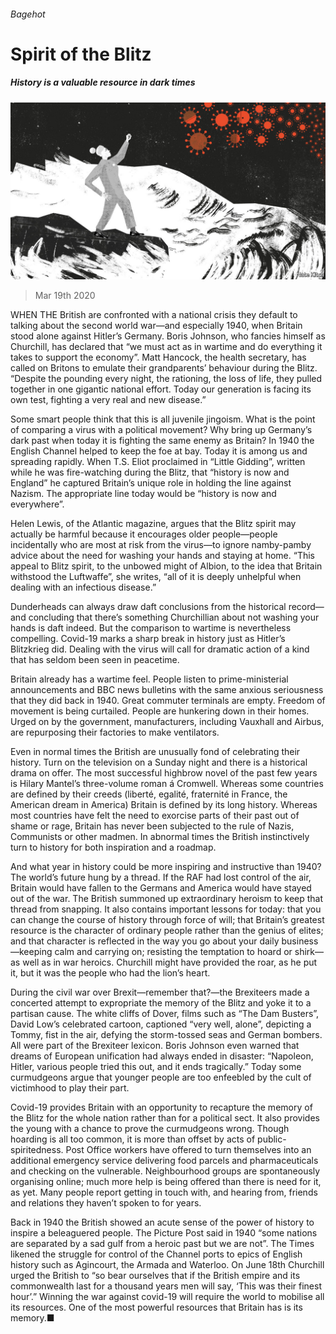 ###### Bagehot

# Spirit of the Blitz 

##### History is a valuable resource in dark times 

![image](images/20200321_BRD000_0.jpg) 

> Mar 19th 2020 

WHEN THE British are confronted with a national crisis they default to talking about the second world war—and especially 1940, when Britain stood alone against Hitler’s Germany. Boris Johnson, who fancies himself as Churchill, has declared that “we must act as in wartime and do everything it takes to support the economy”. Matt Hancock, the health secretary, has called on Britons to emulate their grandparents’ behaviour during the Blitz. “Despite the pounding every night, the rationing, the loss of life, they pulled together in one gigantic national effort. Today our generation is facing its own test, fighting a very real and new disease.”

Some smart people think that this is all juvenile jingoism. What is the point of comparing a virus with a political movement? Why bring up Germany’s dark past when today it is fighting the same enemy as Britain? In 1940 the English Channel helped to keep the foe at bay. Today it is among us and spreading rapidly. When T.S. Eliot proclaimed in “Little Gidding”, written while he was fire-watching during the Blitz, that “history is now and England” he captured Britain’s unique role in holding the line against Nazism. The appropriate line today would be “history is now and everywhere”.


Helen Lewis, of the Atlantic magazine, argues that the Blitz spirit may actually be harmful because it encourages older people—people incidentally who are most at risk from the virus—to ignore namby-pamby advice about the need for washing your hands and staying at home. “This appeal to Blitz spirit, to the unbowed might of Albion, to the idea that Britain withstood the Luftwaffe”, she writes, “all of it is deeply unhelpful when dealing with an infectious disease.”

Dunderheads can always draw daft conclusions from the historical record—and concluding that there’s something Churchillian about not washing your hands is daft indeed. But the comparison to wartime is nevertheless compelling. Covid-19 marks a sharp break in history just as Hitler’s Blitzkrieg did. Dealing with the virus will call for dramatic action of a kind that has seldom been seen in peacetime.

Britain already has a wartime feel. People listen to prime-ministerial announcements and BBC news bulletins with the same anxious seriousness that they did back in 1940. Great commuter terminals are empty. Freedom of movement is being curtailed. People are hunkering down in their homes. Urged on by the government, manufacturers, including Vauxhall and Airbus, are repurposing their factories to make ventilators.

Even in normal times the British are unusually fond of celebrating their history. Turn on the television on a Sunday night and there is a historical drama on offer. The most successful highbrow novel of the past few years is Hilary Mantel’s three-volume roman á Cromwell. Whereas some countries are defined by their creeds (liberté, egalité, fraternité  in France, the American dream in America) Britain is defined by its long history. Whereas most countries have felt the need to exorcise parts of their past out of shame or rage, Britain has never been subjected to the rule of Nazis, Communists or other madmen. In abnormal times the British instinctively turn to history for both inspiration and a roadmap.

And what year in history could be more inspiring and instructive than 1940? The world’s future hung by a thread. If the RAF had lost control of the air, Britain would have fallen to the Germans and America would have stayed out of the war. The British summoned up extraordinary heroism to keep that thread from snapping. It also contains important lessons for today: that you can change the course of history through force of will; that Britain’s greatest resource is the character of ordinary people rather than the genius of elites; and that character is reflected in the way you go about your daily business—keeping calm and carrying on; resisting the temptation to hoard or shirk—as well as in war heroics. Churchill might have provided the roar, as he put it, but it was the people who had the lion’s heart.

During the civil war over Brexit—remember that?—the Brexiteers made a concerted attempt to expropriate the memory of the Blitz and yoke it to a partisan cause. The white cliffs of Dover, films such as “The Dam Busters”, David Low’s celebrated cartoon, captioned “very well, alone”, depicting a Tommy, fist in the air, defying the storm-tossed seas and German bombers. All were part of the Brexiteer lexicon. Boris Johnson even warned that dreams of European unification had always ended in disaster: “Napoleon, Hitler, various people tried this out, and it ends tragically.” Today some curmudgeons argue that younger people are too enfeebled by the cult of victimhood to play their part.

Covid-19 provides Britain with an opportunity to recapture the memory of the Blitz for the whole nation rather than for a political sect. It also provides the young with a chance to prove the curmudgeons wrong. Though hoarding is all too common, it is more than offset by acts of public-spiritedness. Post Office workers have offered to turn themselves into an additional emergency service delivering food parcels and pharmaceuticals and checking on the vulnerable. Neighbourhood groups are spontaneously organising online; much more help is being offered than there is need for it, as yet. Many people report getting in touch with, and hearing from, friends and relations they haven’t spoken to for years.

Back in 1940 the British showed an acute sense of the power of history to inspire a beleaguered people. The Picture Post said in 1940 “some nations are separated by a sad gulf from a heroic past but we are not”. The Times likened the struggle for control of the Channel ports to epics of English history such as Agincourt, the Armada and Waterloo. On June 18th Churchill urged the British to “so bear ourselves that if the British empire and its commonwealth last for a thousand years men will say, ‘This was their finest hour’.” Winning the war against covid-19 will require the world to mobilise all its resources. One of the most powerful resources that Britain has is its memory.■


